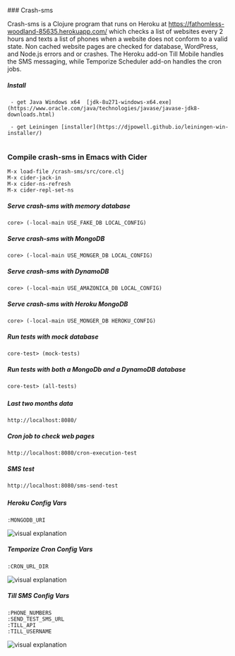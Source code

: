 ﻿﻿﻿﻿﻿﻿﻿﻿﻿﻿﻿﻿﻿﻿﻿﻿﻿﻿﻿﻿﻿﻿﻿﻿﻿﻿### Crash-sms ﻿﻿﻿Crash-sms is a Clojure program that runs on Heroku at https://fathomless-woodland-85635.herokuapp.com/ which checks a list of websites every 2 hours and texts a list of phones when a website does not conform to a valid state. Non cached website pages are checked for database, WordPress, and Node.js errors and or crashes. The Heroku add-on Till Mobile handles the SMS messaging, while Temporize Scheduler add-on handles the cron jobs.##### Install ``` - get Java Windows x64  [jdk-8u271-windows-x64.exe](https://www.oracle.com/java/technologies/javase/javase-jdk8-downloads.html) - get Leiningen [installer](https://djpowell.github.io/leiningen-win-installer/) ```### Compile crash-sms in Emacs with Cider```M-x load-file /crash-sms/src/core.cljM-x cider-jack-inM-x cider-ns-refreshM-x cider-repl-set-ns```  ##### Serve crash-sms with memory database```core> (-local-main USE_FAKE_DB LOCAL_CONFIG)```##### Serve crash-sms with MongoDB```core> (-local-main USE_MONGER_DB LOCAL_CONFIG)```##### Serve crash-sms with DynamoDB```core> (-local-main USE_AMAZONICA_DB LOCAL_CONFIG)```##### Serve crash-sms with Heroku MongoDB```core> (-local-main USE_MONGER_DB HEROKU_CONFIG)```##### Run tests with mock database```core-test> (mock-tests)```##### Run tests with both a MongoDb and a DynamoDB database```core-test> (all-tests)```######## Last two months data```http://localhost:8080/```##### Cron job to check web pages```http://localhost:8080/cron-execution-test```##### SMS test```http://localhost:8080/sms-send-test```######## Heroku Config Vars	:MONGODB_URI![visual explanation](https://github.com/steenhansen/crash-sms/blob/master/git-images/-heroku-config-vars.png)##### Temporize Cron Config Vars	:CRON_URL_DIR![visual explanation](https://github.com/steenhansen/crash-sms/blob/master/git-images/temporize-cron-vars.png)##### Till SMS Config Vars	:PHONE_NUMBERS 	:SEND_TEST_SMS_URL	:TILL_API	:TILL_USERNAME![visual explanation](https://github.com/steenhansen/crash-sms/blob/master/git-images/till-sms-vars.png)
